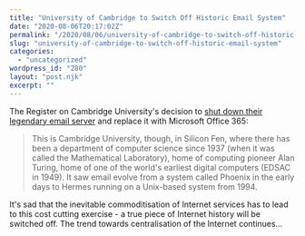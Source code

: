 ```yaml
---
title: "University of Cambridge to Switch Off Historic Email System"
date: "2020-08-06T20:17:02Z"
permalink: "/2020/08/06/university-of-cambridge-to-switch-off-historic-email-system/"
slug: "university-of-cambridge-to-switch-off-historic-email-system"
categories:
  - "uncategorized"
wordpress_id: "280"
layout: "post.njk"
excerpt: ""
---
```


The Register on Cambridge University's decision to [shut down their legendary email server](https://www.theregister.com/2020/08/04/cambridge_uni_decommissioning_hermes_email/) and replace it with Microsoft Office 365:

> This is Cambridge University, though, in Silicon Fen, where there has been a department of computer science since 1937 (when it was called the Mathematical Laboratory), home of computing pioneer Alan Turing, home of one of the world's earliest digital computers (EDSAC in 1949). It saw email evolve from a system called Phoenix in the early days to Hermes running on a Unix-based system from 1994.

It's sad that the inevitable commoditisation of Internet services has to lead to this cost cutting exercise - a true piece of Internet history will be switched off. The trend towards centralisation of the Internet continues…
